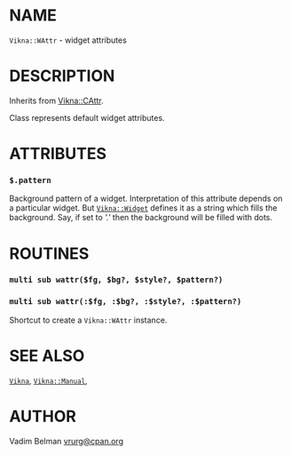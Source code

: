 NAME
====



`Vikna::WAttr` - widget attributes

DESCRIPTION
===========



Inherits from [Vikna::CAttr](Vikna::CAttr).

Class represents default widget attributes.

ATTRIBUTES
==========



### `$.pattern`

Background pattern of a widget. Interpretation of this attribute depends on a particular widget. But [`Vikna::Widget`](https://github.com/vrurg/raku-Vikna/blob/v0.0.3/docs/md/Vikna/Widget.md) defines it as a string which fills the background. Say, if set to *'.'* then the background will be filled with dots.

ROUTINES
========



### `multi sub wattr($fg, $bg?, $style?, $pattern?)`

### `multi sub wattr(:$fg, :$bg?, :$style?, :$pattern?)`

Shortcut to create a `Vikna::WAttr` instance.

SEE ALSO
========

[`Vikna`](https://github.com/vrurg/raku-Vikna/blob/v0.0.3/docs/md/Vikna.md), [`Vikna::Manual`](https://github.com/vrurg/raku-Vikna/blob/v0.0.3/docs/md/Vikna/Manual.md),

AUTHOR
======

Vadim Belman <vrurg@cpan.org>

